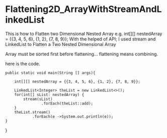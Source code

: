 # Flattening2D_ArrayWithStreamAndLinkedList


This is how to Flatten two Dimensional Nested Array
e.g.   int[][] nestedArray = {{3, 4, 5, 6}, {1, 2}, {7, 8, 9}};
With the helped of API; I used stream and LinkedList to Flatten a Two Nested Dimensional Array

Array must be sorted first before flattening... flattening means combining.

here is the code.




    public static void main(String [] args){

        int[][] nestedArray = {{3, 4, 5, 6}, {1, 2}, {7, 8, 9}};

        LinkedList<Integer> theList = new LinkedList<>();
        for(int[] sList: nestedArray) {
            stream(sList)
                    .forEach(theList::add);
        }
        theList.stream()
                .forEach(e ->System.out.println(e));
    }


}




